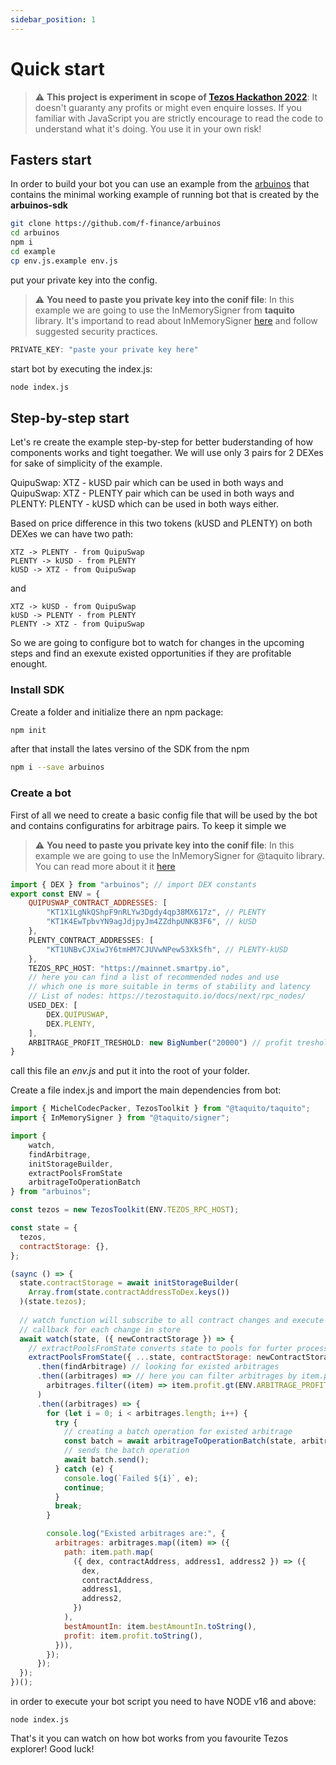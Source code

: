 ```yaml
---
sidebar_position: 1
---
```


# Quick start

> :warning: **This project is experiment in scope of [Tezos Hackathon 2022](https://hackathon2022.tezos.org.ua/en)**: It doesn't guaranty any profits or might even enquire losses. If you familiar with JavaScript you are strictly encourage to read the code to understand what it's doing. You use it in your own risk!


## Fasters start
In order to build your bot you can use an example from the [arbuinos](https://github.com/f-finance/arbuinos/tree/master/example) that contains the minimal working example of running bot that is created by the __arbuinos-sdk__ 

```bash
git clone https://github.com/f-finance/arbuinos
cd arbuinos
npm i
cd example
cp env.js.example env.js
```

put your private key into the config.
> :warning: **You need to paste you private key into the conif file**: In this example we are going to use the InMemorySigner from __taquito__ library. It's importand to read about InMemorySigner [here](https://tezostaquito.io/docs/inmemory_signer/) and follow suggested security practices.

```javascript
PRIVATE_KEY: "paste your private key here"
```

start bot by executing the index.js:

```bash
node index.js
```

## Step-by-step start
Let's re create the example step-by-step for better buderstanding of how components works and tight toegather. We will use only 3 pairs for 2 DEXes for sake of simplicity of the example.

QuipuSwap: XTZ - kUSD pair which can be used in both ways and
QuipuSwap: XTZ - PLENTY pair which can be used in both ways and
PLENTY: PLENTY - kUSD which can be used in both ways either.

Based on price difference in this two tokens (kUSD and PLENTY) on both DEXes we can have two path:
```
XTZ -> PLENTY - from QuipuSwap
PLENTY -> kUSD - from PLENTY
kUSD -> XTZ - from QuipuSwap
```
and 
```
XTZ -> kUSD - from QuipuSwap
kUSD -> PLENTY - from PLENTY
PLENTY -> XTZ - from QuipuSwap
```
So we are going to configure bot to watch for changes in the upcoming steps and find an exexute existed opportunities if they are profitable enought. 

### Install SDK

Create a folder and initialize there an npm package:

```bash
npm init
```

after that install the lates versino of the SDK from the npm

```bash
npm i --save arbuinos
```

### Create a bot

First of all we need to create a basic config file that will be used by the bot and contains configuratins for arbitrage pairs. To keep it simple we 

> :warning: **You need to paste you private key into the conif file**: In this example we are going to use the InMemorySigner for @taquito library. You can read more about it it [here](https://tezostaquito.io/docs/inmemory_signer/) 

```javascript
import { DEX } from "arbuinos"; // import DEX constants
export const ENV = {
    QUIPUSWAP_CONTRACT_ADDRESSES: [
        "KT1X1LgNkQShpF9nRLYw3Dgdy4qp38MX617z", // PLENTY
        "KT1K4EwTpbvYN9agJdjpyJm4ZZdhpUNKB3F6", // kUSD
    },
    PLENTY_CONTRACT_ADDRESSES: [
        "KT1UNBvCJXiwJY6tmHM7CJUVwNPew53XkSfh", // PLENTY-kUSD
    },
    TEZOS_RPC_HOST: "https://mainnet.smartpy.io", 
    // here you can find a list of recommended nodes and use
    // which one is more suitable in terms of stability and latency
    // List of nodes: https://tezostaquito.io/docs/next/rpc_nodes/
    USED_DEX: [
        DEX.QUIPUSWAP,
        DEX.PLENTY,
    ],
    ARBITRAGE_PROFIT_TRESHOLD: new BigNumber("20000") // profit treshold in mutez
}

```
call this file an _env.js_ and put it into the root of your folder.

Create a file index.js and import the main dependencies from bot:

```javascript
import { MichelCodecPacker, TezosToolkit } from "@taquito/taquito";
import { InMemorySigner } from "@taquito/signer";

import { 
    watch, 
    findArbitrage, 
    initStorageBuilder, 
    extractPoolsFromState 
    arbitrageToOperationBatch
} from "arbuinos";

const tezos = new TezosToolkit(ENV.TEZOS_RPC_HOST);

const state = {
  tezos,
  contractStorage: {},
};

(saync () => {
  state.contractStorage = await initStorageBuilder(
    Array.from(state.contractAddressToDex.keys())
  )(state.tezos);
  
  // watch function will subscribe to all contract changes and execute
  // callback for each change in store
  await watch(state, ({ newContractStorage }) => {
    // extractPoolsFromState converts state to pools for furter processing
    extractPoolsFromState({ ...state, contractStorage: newContractStorage })
      .then(findArbitrage) // looking for existed arbitrages
      .then((arbitrages) => // here you can filter arbitrages by item.profit value
        arbitrages.filter((item) => item.profit.gt(ENV.ARBITRAGE_PROFIT_TRESHOLD))
      )
      .then((arbitrages) => {
        for (let i = 0; i < arbitrages.length; i++) {
          try {
            // creating a batch operation for existed arbitrage
            const batch = await arbitrageToOperationBatch(state, arbitrages[i]);
            // sends the batch operation
            await batch.send();
          } catch (e) {
            console.log(`Failed ${i}`, e);
            continue;
          }
          break;
        }

        console.log("Existed arbitrages are:", {
          arbitrages: arbitrages.map((item) => ({
            path: item.path.map(
              ({ dex, contractAddress, address1, address2 }) => ({
                dex,
                contractAddress,
                address1,
                address2,
              })
            ),
            bestAmountIn: item.bestAmountIn.toString(),
            profit: item.profit.toString(),
          })),
        });
      });
  });
})();
```

in order to execute your bot script you need to have NODE v16 and above:

```
node index.js
```

That's it you can watch on how bot works from you favourite Tezos explorer! Good luck!
